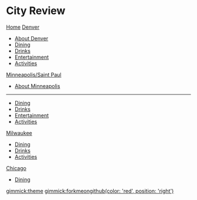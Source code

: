 # City Review

[Home](index.md)
[Denver]()

* [About Denver](den/about.md)
* [Dining](den/dining.md)
* [Drinks](den/drinks.md)
* [Entertainment](den/entertainment.md)
* [Activities](den/activities.md)

[Minneapolis/Saint Paul]()

  * [About Minneapolis](msp/about.md)
  - - - -
  * [Dining](msp/dining.md)
  * [Drinks](msp/drinks.md)
  * [Entertainment](msp/entertainment.md)
  * [Activities](msp/activities.md)

[Milwaukee]()

  * [Dining](mke/dining.md)
  * [Drinks](mke/drinks.md)
  * [Activities](mke/activities.md)

[Chicago]()

  * [Dining](chi/dining.md)

[gimmick:theme](spacelab)
[gimmick:forkmeongithub(color: 'red', position: 'right')](http://www.github.com/pyro2927/City-Review)
